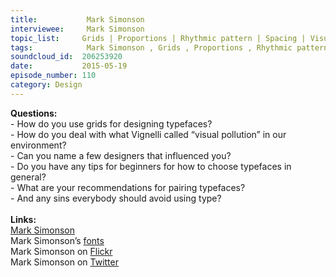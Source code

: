 ```yaml
--- 
title:           Mark Simonson 
interviewee:     Mark Simonson 
topic_list:     Grids | Proportions | Rhythmic pattern | Spacing | Visual pollution | Restaurant menus | Design influences | Taste | Information design | Obvious design | Choosing & pairing typefaces | Contrast | Type sins | Kindle app | Hierarchy
tags:            Mark Simonson , Grids , Proportions , Rhythmic pattern , Spacing , Visual pollution , Restaurant menus , Design influences , Taste , Information design , Obvious design , Choosing  pairing typefaces , Contrast , Type sins , Kindle app , Hierarchy
soundcloud_id:  206253920
date:           2015-05-19
episode_number: 110
category: Design
---
```


<p class="show_notes_display"><b>Questions:</b><br>- How do you use grids for designing typefaces?<br>- How do you deal with what Vignelli called “visual pollution” in our environment?<br>- Can you name a few designers that influenced you?<br>- Do you have any tips for beginners for how to choose typefaces in general?<br>- What are your recommendations for pairing typefaces?<br>- And any sins everybody should avoid using type?<br><br><b>Links:<br></b><a rel="nofollow" target="_blank" href="http://www.marksimonson.com/">Mark Simonson</a><br>Mark Simonson’s <a rel="nofollow" target="_blank" href="http://www.marksimonson.com/fonts">fonts</a><br>Mark Simonson on <a rel="nofollow" target="_blank" href="https://www.flickr.com/people/62468024@N00/">Flickr</a><br>Mark Simonson on <a rel="nofollow" target="_blank" href="https://twitter.com/marksimonson">Twitter</a><br><br><br></p>
